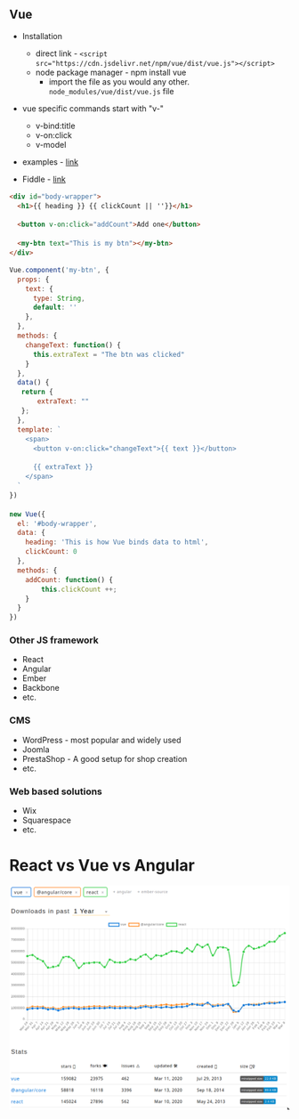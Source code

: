
## Vue
* Installation
  * direct link - `<script src="https://cdn.jsdelivr.net/npm/vue/dist/vue.js"></script>`
  * node package manager - npm install vue
    * import the file as you would any other. `node_modules/vue/dist/vue.js` file

* vue specific commands start with "v-"
  * v-bind:title
  * v-on:click
  * v-model
* examples - [link](https://vuejs.org/v2/examples/svg.html) 

* Fiddle - [link](https://jsfiddle.net/boilerplate/vue)

```HTML
<div id="body-wrapper">
  <h1>{{ heading }} {{ clickCount || ''}}</h1>

  <button v-on:click="addCount">Add one</button>

  <my-btn text="This is my btn"></my-btn>
</div>
```
```JavaScript
Vue.component('my-btn', {
  props: {
    text: {
      type: String,
      default: ''
    },
  },
  methods: {
    changeText: function() {
      this.extraText = "The btn was clicked"
    }
  },
  data() {
   return {
       extraText: ""
   };
  },
  template: `
    <span>
      <button v-on:click="changeText">{{ text }}</button>

      {{ extraText }}
    </span>
  `
})

new Vue({
  el: '#body-wrapper',
  data: {
    heading: 'This is how Vue binds data to html',
    clickCount: 0
  },
  methods: {
    addCount: function() {
    	this.clickCount ++;
    }
  }
})
```

### Other JS framework
* React
* Angular
* Ember
* Backbone
* etc.

### CMS
* WordPress - most popular and widely used
* Joomla
* PrestaShop - A good setup for shop creation
* etc.

### Web based solutions
* Wix
* Squarespace
* etc.
  

# React vs Vue vs Angular
![React vs Vue vs Angular](img/js-framework-usage.png)